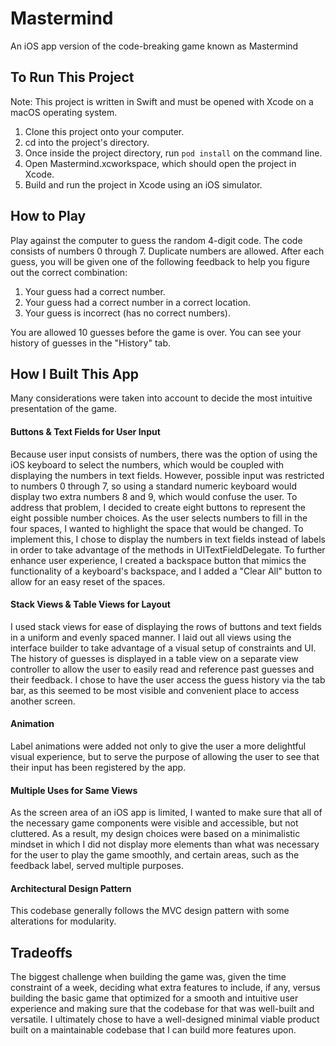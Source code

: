 # Mastermind
An iOS app version of the code-breaking game known as Mastermind

## To Run This Project
Note: This project is written in Swift and must be opened with Xcode on a macOS operating system.
1) Clone this project onto your computer.
2) cd into the project's directory.
3) Once inside the project directory, run `pod install` on the command line.
4) Open Mastermind.xcworkspace, which should open the project in Xcode.
5) Build and run the project in Xcode using an iOS simulator.

## How to Play
Play against the computer to guess the random 4-digit code. The code consists of numbers 0 through 7. Duplicate numbers are allowed. After each guess, you will be given one of the following feedback to help you figure out the correct combination:
1) Your guess had a correct number.
2) Your guess had a correct number in a correct location.
3) Your guess is incorrect (has no correct numbers).

You are allowed 10 guesses before the game is over. You can see your history of guesses in the "History" tab.

## How I Built This App
Many considerations were taken into account to decide the most intuitive presentation of the game.
#### Buttons & Text Fields for User Input
Because user input consists of numbers, there was the option of using the iOS keyboard to select the numbers, which would be coupled with displaying the numbers in text fields. However, possible input was restricted to numbers 0 through 7, so using a standard numeric keyboard would display two extra numbers 8 and 9, which would confuse the user. To address that problem, I decided to create eight buttons to represent the eight possible number choices. As the user selects numbers to fill in the four spaces, I wanted to highlight the space that would be changed. To implement this, I chose to display the numbers in text fields instead of labels in order to take advantage of the methods in UITextFieldDelegate. To further enhance user experience, I created a backspace button that mimics the functionality of a keyboard's backspace, and I added a "Clear All" button to allow for an easy reset of the spaces.
#### Stack Views & Table Views for Layout
I used stack views for ease of displaying the rows of buttons and text fields in a uniform and evenly spaced manner. I laid out all views using the interface builder to take advantage of a visual setup of constraints and UI. The history of guesses is displayed in a table view on a separate view controller to allow the user to easily read and reference past guesses and their feedback. I chose to have the user access the guess history via the tab bar, as this seemed to be most visible and convenient place to access another screen.
#### Animation
Label animations were added not only to give the user a more delightful visual experience, but to serve the purpose of allowing the user to see that their input has been registered by the app.
#### Multiple Uses for Same Views
As the screen area of an iOS app is limited, I wanted to make sure that all of the necessary game components were visible and accessible, but not cluttered. As a result, my design choices were based on a minimalistic mindset in which I did not display more elements than what was necessary for the user to play the game smoothly, and certain areas, such as the feedback label, served multiple purposes.
#### Architectural Design Pattern
This codebase generally follows the MVC design pattern with some alterations for modularity.

## Tradeoffs 
The biggest challenge when building the game was, given the time constraint of a week, deciding what extra features to include, if any, versus building the basic game that optimized for a smooth and intuitive user experience and making sure that the codebase for that was well-built and versatile. I ultimately chose to have a well-designed minimal viable product built on a maintainable codebase that I can build more features upon.

